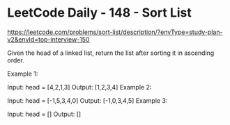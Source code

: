 # LeetCode Daily - 148 - Sort List

https://leetcode.com/problems/sort-list/description/?envType=study-plan-v2&envId=top-interview-150

Given the head of a linked list, return the list after sorting it in ascending order.

 

Example 1:


Input: head = [4,2,1,3]
Output: [1,2,3,4]
Example 2:


Input: head = [-1,5,3,4,0]
Output: [-1,0,3,4,5]
Example 3:

Input: head = []
Output: []
